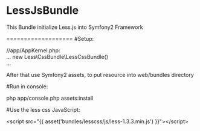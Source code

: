 LessJsBundle
===================

This Bundle initialize Less.js into Symfony2 Framework

===================
#Setup:

//app/AppKernel.php:<br/>
...
new Less\CssBundle\LessCssBundle()<br/>
...


After that use Symfony2 assets, to put resource into web/bundles directory

#Run in console:

php app/console.php assets:install


#Use the less css JavaScript:

\<script src="{{ asset('bundles/lesscss/js/less-1.3.3.min.js') }}">\</script>

